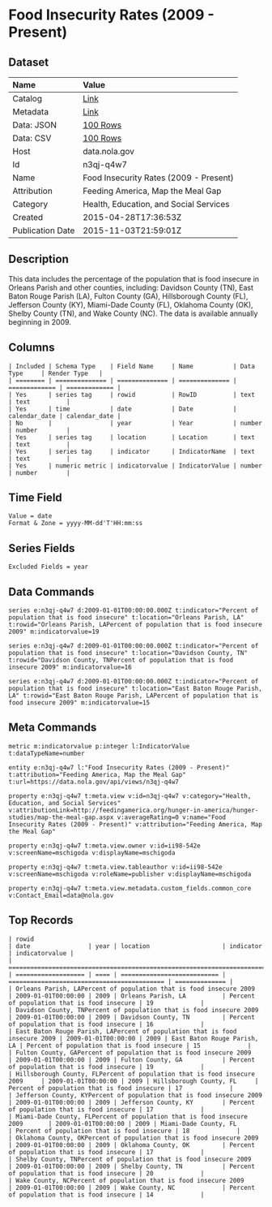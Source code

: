 # Food Insecurity Rates (2009 - Present)

## Dataset

| Name | Value |
| :--- | :---- |
| Catalog | [Link](https://catalog.data.gov/dataset/food-insecurity-rates-2009-present) |
| Metadata | [Link](https://data.nola.gov/api/views/n3qj-q4w7) |
| Data: JSON | [100 Rows](https://data.nola.gov/api/views/n3qj-q4w7/rows.json?max_rows=100) |
| Data: CSV | [100 Rows](https://data.nola.gov/api/views/n3qj-q4w7/rows.csv?max_rows=100) |
| Host | data.nola.gov |
| Id | n3qj-q4w7 |
| Name | Food Insecurity Rates (2009 - Present) |
| Attribution | Feeding America, Map the Meal Gap |
| Category | Health, Education, and Social Services |
| Created | 2015-04-28T17:36:53Z |
| Publication Date | 2015-11-03T21:59:01Z |

## Description

This data includes the percentage of the population that is food insecure in Orleans Parish and other counties, including: Davidson County (TN), East Baton Rouge Parish (LA), Fulton County (GA), Hillsborough County (FL), Jefferson County (KY), Miami-Dade County (FL), Oklahoma County (OK), Shelby County (TN), and Wake County (NC). The data is available annually beginning in 2009.

## Columns

```ls
| Included | Schema Type    | Field Name     | Name           | Data Type     | Render Type   |
| ======== | ============== | ============== | ============== | ============= | ============= |
| Yes      | series tag     | rowid          | RowID          | text          | text          |
| Yes      | time           | date           | Date           | calendar_date | calendar_date |
| No       |                | year           | Year           | number        | number        |
| Yes      | series tag     | location       | Location       | text          | text          |
| Yes      | series tag     | indicator      | IndicatorName  | text          | text          |
| Yes      | numeric metric | indicatorvalue | IndicatorValue | number        | number        |
```

## Time Field

```ls
Value = date
Format & Zone = yyyy-MM-dd'T'HH:mm:ss
```

## Series Fields

```ls
Excluded Fields = year
```

## Data Commands

```ls
series e:n3qj-q4w7 d:2009-01-01T00:00:00.000Z t:indicator="Percent of population that is food insecure" t:location="Orleans Parish, LA" t:rowid="Orleans Parish, LAPercent of population that is food insecure 2009" m:indicatorvalue=19

series e:n3qj-q4w7 d:2009-01-01T00:00:00.000Z t:indicator="Percent of population that is food insecure" t:location="Davidson County, TN" t:rowid="Davidson County, TNPercent of population that is food insecure 2009" m:indicatorvalue=16

series e:n3qj-q4w7 d:2009-01-01T00:00:00.000Z t:indicator="Percent of population that is food insecure" t:location="East Baton Rouge Parish, LA" t:rowid="East Baton Rouge Parish, LAPercent of population that is food insecure 2009" m:indicatorvalue=15
```

## Meta Commands

```ls
metric m:indicatorvalue p:integer l:IndicatorValue t:dataTypeName=number

entity e:n3qj-q4w7 l:"Food Insecurity Rates (2009 - Present)" t:attribution="Feeding America, Map the Meal Gap" t:url=https://data.nola.gov/api/views/n3qj-q4w7

property e:n3qj-q4w7 t:meta.view v:id=n3qj-q4w7 v:category="Health, Education, and Social Services" v:attributionLink=http://feedingamerica.org/hunger-in-america/hunger-studies/map-the-meal-gap.aspx v:averageRating=0 v:name="Food Insecurity Rates (2009 - Present)" v:attribution="Feeding America, Map the Meal Gap"

property e:n3qj-q4w7 t:meta.view.owner v:id=ii98-542e v:screenName=mschigoda v:displayName=mschigoda

property e:n3qj-q4w7 t:meta.view.tableauthor v:id=ii98-542e v:screenName=mschigoda v:roleName=publisher v:displayName=mschigoda

property e:n3qj-q4w7 t:meta.view.metadata.custom_fields.common_core v:Contact_Email=data@nola.gov
```

## Top Records

```ls
| rowid                                                                       | date                | year | location                    | indicator                                   | indicatorvalue | 
| =========================================================================== | =================== | ==== | =========================== | =========================================== | ============== | 
| Orleans Parish, LAPercent of population that is food insecure 2009          | 2009-01-01T00:00:00 | 2009 | Orleans Parish, LA          | Percent of population that is food insecure | 19             | 
| Davidson County, TNPercent of population that is food insecure 2009         | 2009-01-01T00:00:00 | 2009 | Davidson County, TN         | Percent of population that is food insecure | 16             | 
| East Baton Rouge Parish, LAPercent of population that is food insecure 2009 | 2009-01-01T00:00:00 | 2009 | East Baton Rouge Parish, LA | Percent of population that is food insecure | 15             | 
| Fulton County, GAPercent of population that is food insecure 2009           | 2009-01-01T00:00:00 | 2009 | Fulton County, GA           | Percent of population that is food insecure | 19             | 
| Hillsborough County, FLPercent of population that is food insecure 2009     | 2009-01-01T00:00:00 | 2009 | Hillsborough County, FL     | Percent of population that is food insecure | 17             | 
| Jefferson County, KYPercent of population that is food insecure 2009        | 2009-01-01T00:00:00 | 2009 | Jefferson County, KY        | Percent of population that is food insecure | 17             | 
| Miami-Dade County, FLPercent of population that is food insecure 2009       | 2009-01-01T00:00:00 | 2009 | Miami-Dade County, FL       | Percent of population that is food insecure | 18             | 
| Oklahoma County, OKPercent of population that is food insecure 2009         | 2009-01-01T00:00:00 | 2009 | Oklahoma County, OK         | Percent of population that is food insecure | 17             | 
| Shelby County, TNPercent of population that is food insecure 2009           | 2009-01-01T00:00:00 | 2009 | Shelby County, TN           | Percent of population that is food insecure | 20             | 
| Wake County, NCPercent of population that is food insecure 2009             | 2009-01-01T00:00:00 | 2009 | Wake County, NC             | Percent of population that is food insecure | 14             | 
```